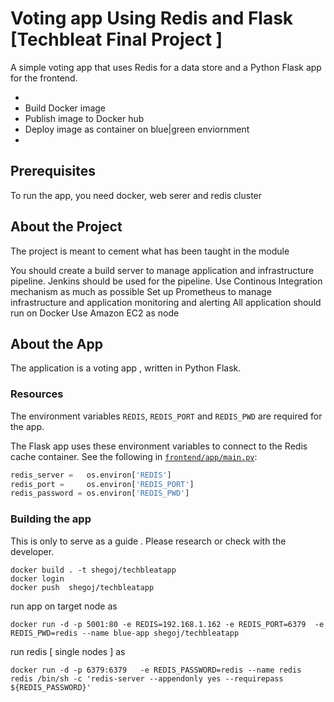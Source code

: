 # Voting app Using Redis and Flask [Techbleat Final Project ]

A simple voting app that uses Redis for a data store and a Python Flask app for the frontend.

- 
- Build  Docker image
- Publish image to Docker hub
- Deploy image as container on blue|green enviornment 
- 

## Prerequisites

To run the app, you need docker, web serer and redis cluster


## About the Project 

The project  is meant to cement what has been taught in the module

You should create a build server to manage application and infrastructure pipeline. Jenkins should be used for the pipeline.
Use Continous Integration mechanism as much as possible
Set up Prometheus to manage infrastructure and application monitoring and alerting 
All application should run on Docker 
Use Amazon  EC2 as node
 


## About the App

The application is a voting app , written in Python Flask.

### Resources
The environment variables `REDIS`, `REDIS_PORT`  and `REDIS_PWD` are required for the app.

The Flask app uses these environment variables to connect to the Redis cache container. See the following in [`frontend/app/main.py`](frontend/app/main.py):

```python
redis_server =   os.environ['REDIS']
redis_port =     os.environ['REDIS_PORT']
redis_password = os.environ['REDIS_PWD']

```

### Building the app

This is only to serve as a guide . Please research or check with the developer.

```
docker build . -t shegoj/techbleatapp
docker login 
docker push  shegoj/techbleatapp
```
run app on target node as 
```
docker run -d -p 5001:80 -e REDIS=192.168.1.162 -e REDIS_PORT=6379  -e REDIS_PWD=redis --name blue-app shegoj/techbleatapp
```

run redis [ single nodes ] as 

```
docker run -d -p 6379:6379   -e REDIS_PASSWORD=redis --name redis redis /bin/sh -c 'redis-server --appendonly yes --requirepass ${REDIS_PASSWORD}'
```

